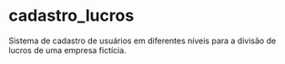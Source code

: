 # cadastro_lucros
Sistema de cadastro de usuários em diferentes níveis para a divisão de lucros de uma empresa fictícia.
